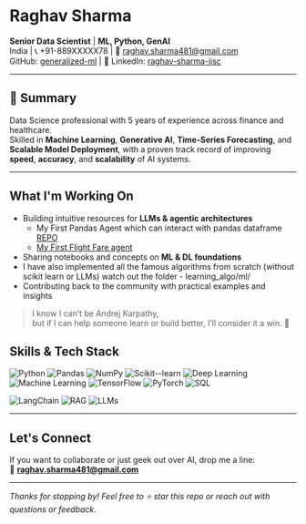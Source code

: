 # Raghav Sharma

**Senior Data Scientist** | **ML, Python, GenAI**  
India | 📞 +91-889XXXXX78 | 📧 [raghav.sharma481@gmail.com](mailto:raghav.sharma481@gmail.com)  
GitHub: [generalized-ml](https://github.com/generalized-ml) | 💼 LinkedIn: [raghav-sharma-iisc](https://linkedin.com/in/raghav-sharma-iisc)

---

## 🧾 Summary

Data Science professional with 5 years of experience across finance and healthcare.  
Skilled in **Machine Learning**, **Generative AI**, **Time-Series Forecasting**, and **Scalable Model Deployment**, with a proven track record of improving **speed**, **accuracy**, and **scalability** of AI systems.

---
## What I'm Working On
- Building intuitive resources for **LLMs & agentic architectures** <br>
  - My First Pandas Agent which can interact with pandas dataframe [REPO](https://github.com/generalized-ml/Pandas-Agent)
  - [My First Flight Fare agent](https://github.com/generalized-ml/generalized-ml/tree/main/learning_algos/llm/Agentic_AI_with_langchain)
- Sharing notebooks and concepts on **ML & DL foundations**
- I have also implemented all the famous algorithms from scratch (without scikit learn or LLMs) watch out the folder - learning_algo/ml/
- Contributing back to the community with practical examples and insights

> I know I can’t be Andrej Karpathy,  
> but if I can help someone learn or build better, I’ll consider it a win. 🙌

## Skills & Tech Stack

![Python](https://img.shields.io/badge/Python-Expert-brightgreen)
![Pandas](https://img.shields.io/badge/Pandas-Expert-brightgreen)
![NumPy](https://img.shields.io/badge/NumPy-Advanced-brightgreen)
![Scikit--learn](https://img.shields.io/badge/Scikit--Learn-Expert-brightgreen)
![Deep Learning](https://img.shields.io/badge/Deep%20Learning-Expert-brightgreen)
![Machine Learning](https://img.shields.io/badge/Machine%20Learning-Expert-brightgreen)
![TensorFlow](https://img.shields.io/badge/TensorFlow-Advanced-green)
![PyTorch](https://img.shields.io/badge/PyTorch-Advanced-green)
![SQL](https://img.shields.io/badge/SQL-Intermediate-yellow)

![LangChain](https://img.shields.io/badge/LangChain-Learning-blue)
![RAG](https://img.shields.io/badge/RAG-Learning-blue)
![LLMs](https://img.shields.io/badge/LLMs-Learning-blue)

---

## Let's Connect

If you want to collaborate or just geek out over AI, drop me a line:  
📧 **raghav.sharma481@gmail.com**

---

*Thanks for stopping by! Feel free to ⭐ star this repo or reach out with questions or feedback.*
